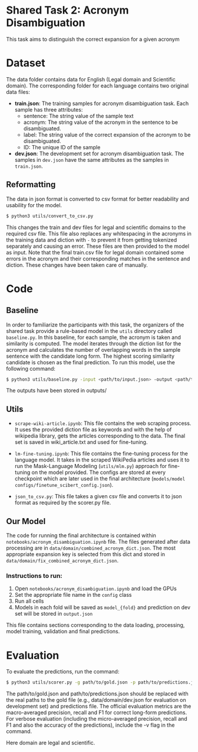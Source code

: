 # Shared Task 2: Acronym Disambiguation

This task aims to distinguish the correct expansion for a given acronym

# Dataset

The data folder contains data for English (Legal domain and Scientific domain). The corresponding folder for each language contains two original data files:

- **train.json**: The training samples for acronym disambiguation task. Each sample has three attributes:
  - sentence: The string value of the sample text
  - acronym: The string value of the acronym in the sentence to be disambiguated.
  - label: The string value of the correct expansion of the acronym to be disambiguated.
  - ID: The unique ID of the sample
- **dev.json**: The development set for acronym disambiguation task. The samples in `dev.json` have the same attributes as the samples in `train.json`.

## Reformatting

The data in json format is converted to csv format for better readability and usability for the model. 

```bash
$ python3 utils/convert_to_csv.py
```

This changes the train and dev files for legal and scientific domains to the required csv file. This file also replaces any whitespacing in the acronyms in the training data and diction with `-` to prevent it from getting tokenized separately and causing an error. These files are then provided to the model as input. Note that the final train.csv file for legal domain contained some errors in the acronym and their corresponding matches in the sentence and diction. These changes have been taken care of manually.

# Code

## Baseline

In order to familiarize the participants with this task, the organizers of the shared task provide a rule-based model in the `utils` directory called `baseline.py`. In this baseline, for each sample, the acronym is taken and similarity is computed. The model iterates through the diction list for the acronym and calculates the number of overlapping words in the sample sentence with the candidate long form. The highest scoring similarity candidate is chosen as the final prediction. To run this model, use the following command:

```bash
$ python3 utils/baseline.py -input <path/to/input.json> -output <path/to/output.json>
```
The outputs have been stored in outputs/

## Utils

- `scrape-wiki-article.ipynb`: This file contains the web scraping process. It uses the provided diction file as keywords and with the help of wikipedia library, gets the articles corresponding to the data. The final set is saved in wiki_article.txt and used for fine-tuning.

- `lm-fine-tuning.ipynb`: This file contains the fine-tuning process for the language model. It takes in the scraped WikiPedia articles and uses it to run the Mask-Language Modeling (`utils/mlm.py`) approach for fine-tuning on the model provided. The configs are stored at every checkpoint which are later used in the final architecture (`models/model configs/finetune_scibert_config.json`).

- `json_to_csv.py`: This file takes a given csv file and converts it to json format as required by the scorer.py file.

## Our Model
The code for running the final architecture is contained within `notebooks/acronym_disambiguation.ipynb` file. 
The files generated after data processing are in `data/domain/combined_acronym_dict.json`. The most appropriate expansion key is selected from this dict and stored in `data/domain/fix_combined_acronym_dict.json`.

### Instructions to run:
1. Open `notebooks/acronym_disambiguation.ipynb` and load the GPUs 
2. Set the appropriate file name in the `config` class
3. Run all cells 
4. Models in each fold will be saved as `model_{fold}` and prediction on dev set will be stored in `output.json`

This file contains sections corresponding to the data loading, processing, model training, validation and final predictions.

# Evaluation
To evaluate the predictions, run the command:

```bash
$ python3 utils/scorer.py -g path/to/gold.json -p path/to/predictions.json -v[optional]
```
The path/to/gold.json and path/to/predictions.json should be replaced with the real paths to the gold file (e.g., data/domain/dev.json for evaluation on development set) and predictions file. The official evaluation metrics are the macro-averaged precision, recall and F1 for correct long-form predictions. For verbose evaluation (including the micro-averaged precision, recall and F1 and also the accuracy of the predictions), include the -v flag in the command.

Here domain are legal and scientific.